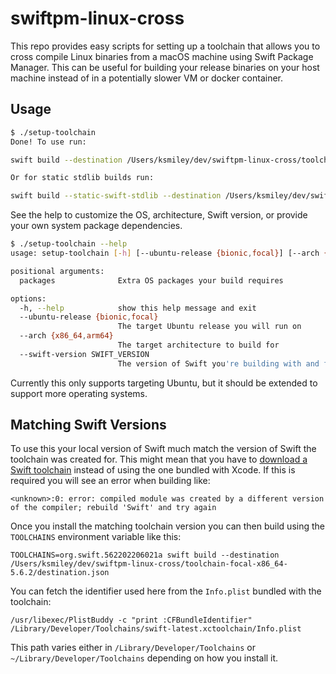 # swiftpm-linux-cross

This repo provides easy scripts for setting up a toolchain that allows
you to cross compile Linux binaries from a macOS machine using Swift
Package Manager. This can be useful for building your release binaries
on your host machine instead of in a potentially slower VM or docker
container.

## Usage

```sh
$ ./setup-toolchain
Done! To use run:

swift build --destination /Users/ksmiley/dev/swiftpm-linux-cross/toolchain-focal-x86_64-5.6.2/destination.json

Or for static stdlib builds run:

swift build --static-swift-stdlib --destination /Users/ksmiley/dev/swiftpm-linux-cross/toolchain-focal-x86_64-5.6.2/destination_static.json
```

See the help to customize the OS, architecture, Swift version, or
provide your own system package dependencies.

```sh
$ ./setup-toolchain --help
usage: setup-toolchain [-h] [--ubuntu-release {bionic,focal}] [--arch {x86_64,arm64}] [--swift-version SWIFT_VERSION] [packages ...]

positional arguments:
  packages              Extra OS packages your build requires

options:
  -h, --help            show this help message and exit
  --ubuntu-release {bionic,focal}
                        The target Ubuntu release you will run on
  --arch {x86_64,arm64}
                        The target architecture to build for
  --swift-version SWIFT_VERSION
                        The version of Swift you're building with and for
```

Currently this only supports targeting Ubuntu, but it should be extended
to support more operating systems.

## Matching Swift Versions

To use this your local version of Swift much match the version of Swift
the toolchain was created for. This might mean that you have to
[download a Swift toolchain](https://www.swift.org/download) instead of
using the one bundled with Xcode. If this is required you will see an
error when building like:

```
<unknown>:0: error: compiled module was created by a different version of the compiler; rebuild 'Swift' and try again
```

Once you install the matching toolchain version you can then build using
the `TOOLCHAINS` environment variable like this:

```
TOOLCHAINS=org.swift.562202206021a swift build --destination /Users/ksmiley/dev/swiftpm-linux-cross/toolchain-focal-x86_64-5.6.2/destination.json
```

You can fetch the identifier used here from the `Info.plist` bundled
with the toolchain:

```
/usr/libexec/PlistBuddy -c "print :CFBundleIdentifier" /Library/Developer/Toolchains/swift-latest.xctoolchain/Info.plist
```

This path varies either in `/Library/Developer/Toolchains` or
`~/Library/Developer/Toolchains` depending on how you install it.
